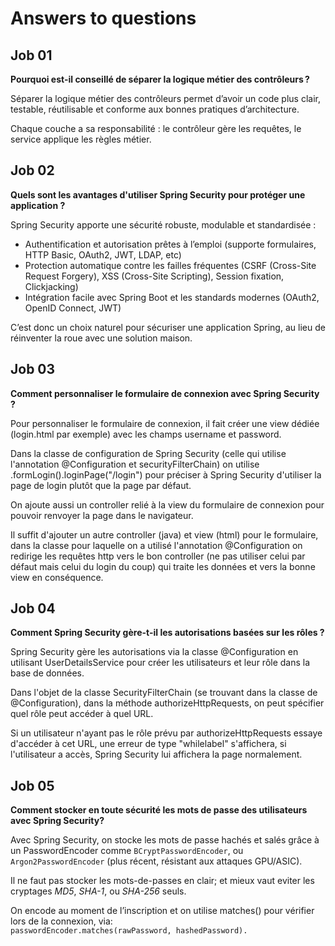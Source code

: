 # Answers to questions

## Job 01
**Pourquoi est-il conseillé de séparer la logique métier des contrôleurs ?**  

Séparer la logique métier des contrôleurs permet d’avoir un code plus clair, testable,  réutilisable et conforme aux bonnes pratiques d’architecture.  

Chaque couche a sa responsabilité : le contrôleur gère les requêtes, le service applique les règles métier.

## Job 02
**Quels sont les avantages d'utiliser Spring Security pour protéger une application ?**

Spring Security apporte une sécurité robuste, modulable et standardisée :

- Authentification et autorisation prêtes à l’emploi (supporte formulaires, HTTP Basic, OAuth2, JWT, LDAP, etc)
- Protection automatique contre les failles fréquentes (CSRF (Cross-Site Request Forgery), XSS (Cross-Site Scripting), Session fixation, Clickjacking)
- Intégration facile avec Spring Boot et les standards modernes (OAuth2, OpenID Connect, JWT)

C’est donc un choix naturel pour sécuriser une application Spring, au lieu de réinventer la roue avec une solution maison.

## Job 03
**Comment personnaliser le formulaire de connexion avec Spring Security ?**

Pour personnaliser le formulaire de connexion, il fait créer une view dédiée (login.html par exemple) avec les champs username et password.

Dans la classe de configuration de Spring Security (celle qui utilise l'annotation @Configuration et securityFilterChain) on utilise .formLogin().loginPage("/login") pour préciser à Spring Security d'utiliser la page de login plutôt que la page par défaut. 

On ajoute aussi un controller relié à la view du formulaire de connexion pour pouvoir renvoyer la page dans le navigateur.

Il suffit d'ajouter un autre controller (java) et view (html) pour le formulaire, dans la classe pour laquelle on a utilisé l'annotation @Configuration on redirige les requêtes http vers le bon controller (ne pas utiliser celui par défaut mais celui du login du coup) qui traite les données et vers la bonne view en conséquence.

## Job 04
**Comment Spring Security gère-t-il les autorisations basées sur les rôles ?**

Spring Security gère les autorisations via la classe @Configuration en utilisant UserDetailsService pour créer les utilisateurs et leur rôle dans la base de données.

Dans l'objet de la classe SecurityFilterChain (se trouvant dans la classe de @Configuration), dans la méthode authorizeHttpRequests, on peut spécifier quel rôle peut accéder à quel URL.

Si un utilisateur n'ayant pas le rôle prévu par authorizeHttpRequests essaye d'accéder à cet URL, une erreur de type "whilelabel" s'affichera, si l'utilisateur a accès, Spring Security lui affichera la page normalement.

## Job 05
**Comment stocker en toute sécurité les mots de passe des utilisateurs avec Spring Security?**

Avec Spring Security, on stocke les mots de passe hachés et salés grâce à un PasswordEncoder comme `BCryptPasswordEncoder`, ou `Argon2PasswordEncoder` (plus récent, résistant aux attaques GPU/ASIC).

Il ne faut pas stocker les mots-de-passes en clair; et mieux vaut eviter les cryptages *MD5*, *SHA-1*, ou *SHA-256* seuls.

On encode au moment de l’inscription et on utilise matches() pour vérifier lors de la connexion, via:  
`passwordEncoder.matches(rawPassword, hashedPassword).`